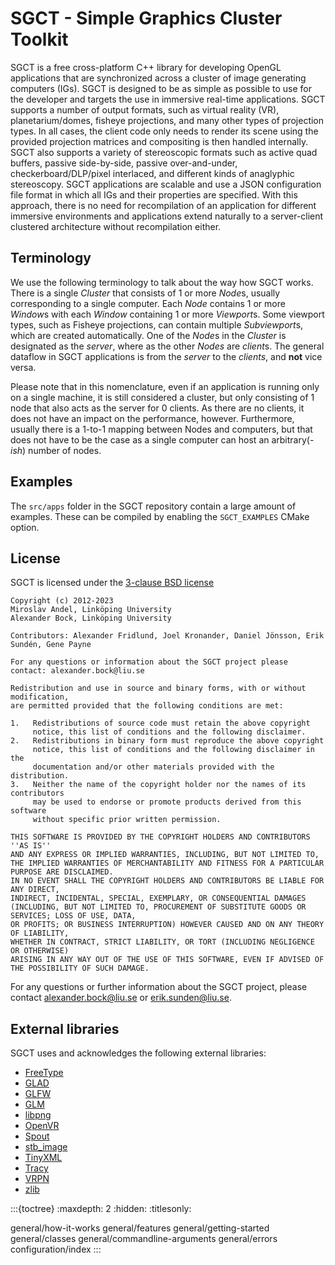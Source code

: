 # SGCT - Simple Graphics Cluster Toolkit
SGCT is a free cross-platform C++ library for developing OpenGL applications that are synchronized across a cluster of image generating computers (IGs).  SGCT is designed to be as simple as possible to use for the developer and targets the use in immersive real-time applications.  SGCT supports a number of output formats, such as virtual reality (VR), planetarium/domes, fisheye projections, and many other types of projection types.  In all cases, the client code only needs to render its scene using the provided projection matrices and compositing is then handled internally.  SGCT also supports a variety of stereoscopic formats such as active quad buffers, passive side-by-side, passive over-and-under, checkerboard/DLP/pixel interlaced, and different kinds of anaglyphic stereoscopy.  SGCT applications are scalable and use a JSON configuration file format in which all IGs and their properties are specified.  With this approach, there is no need for recompilation of an application for different immersive environments and applications extend naturally to a server-client clustered architecture without recompilation either.

## Terminology
We use the following terminology to talk about the way how SGCT works.  There is a single *Cluster* that consists of 1 or more *Node*s, usually corresponding to a single computer.  Each *Node* contains 1 or more *Window*s with each *Window* containing 1 or more *Viewport*s.  Some viewport types, such as Fisheye projections, can contain multiple *Subviewport*s, which are created automatically.  One of the *Node*s in the *Cluster* is designated as the *server*, where as the other *Nodes* are *client*s.  The general dataflow in SGCT applications is from the *server* to the *clients*, and **not** vice versa.

Please note that in this nomenclature, even if an application is running only on a single machine, it is still considered a cluster, but only consisting of 1 node that also acts as the server for 0 clients.  As there are no clients, it does not have an impact on the performance, however.  Furthermore, usually there is a 1-to-1 mapping between Nodes and computers, but that does not have to be the case as a single computer can host an arbitrary(*-ish*) number of nodes.

## Examples
The `src/apps` folder in the SGCT repository contain a large amount of examples.  These can be compiled by enabling the `SGCT_EXAMPLES` CMake option.

## License
SGCT is licensed under the [3-clause BSD license](https://choosealicense.com/licenses/bsd-3-clause/)

```
Copyright (c) 2012-2023
Miroslav Andel, Linköping University
Alexander Bock, Linköping University

Contributors: Alexander Fridlund, Joel Kronander, Daniel Jönsson, Erik Sundén, Gene Payne

For any questions or information about the SGCT project please contact: alexander.bock@liu.se

Redistribution and use in source and binary forms, with or without modification,
are permitted provided that the following conditions are met:

1.   Redistributions of source code must retain the above copyright
     notice, this list of conditions and the following disclaimer.
2.   Redistributions in binary form must reproduce the above copyright
     notice, this list of conditions and the following disclaimer in the
     documentation and/or other materials provided with the distribution.
3.   Neither the name of the copyright holder nor the names of its contributors
     may be used to endorse or promote products derived from this software
     without specific prior written permission.

THIS SOFTWARE IS PROVIDED BY THE COPYRIGHT HOLDERS AND CONTRIBUTORS ''AS IS''
AND ANY EXPRESS OR IMPLIED WARRANTIES, INCLUDING, BUT NOT LIMITED TO,
THE IMPLIED WARRANTIES OF MERCHANTABILITY AND FITNESS FOR A PARTICULAR PURPOSE ARE DISCLAIMED.
IN NO EVENT SHALL THE COPYRIGHT HOLDERS AND CONTRIBUTORS BE LIABLE FOR ANY DIRECT,
INDIRECT, INCIDENTAL, SPECIAL, EXEMPLARY, OR CONSEQUENTIAL DAMAGES
(INCLUDING, BUT NOT LIMITED TO, PROCUREMENT OF SUBSTITUTE GOODS OR SERVICES; LOSS OF USE, DATA,
OR PROFITS; OR BUSINESS INTERRUPTION) HOWEVER CAUSED AND ON ANY THEORY OF LIABILITY,
WHETHER IN CONTRACT, STRICT LIABILITY, OR TORT (INCLUDING NEGLIGENCE OR OTHERWISE)
ARISING IN ANY WAY OUT OF THE USE OF THIS SOFTWARE, EVEN IF ADVISED OF THE POSSIBILITY OF SUCH DAMAGE.
```

For any questions or further information about the SGCT project, please contact [alexander.bock@liu.se](mailto:alexander.bock@liu.se) or [erik.sunden@liu.se](mailto:erik.sunden@liu.se).

## External libraries
SGCT uses and acknowledges the following external libraries:
 - [FreeType](http://www.freetype.org)
 - [GLAD](https://github.com/Dav1dde/glad)
 - [GLFW](https://www.glfw.org)
 - [GLM](http://glm.g-truc.net)
 - [libpng](http://www.libpng.org)
 - [OpenVR](https://github.com/ValveSoftware/openvr)
 - [Spout](https://github.com/box/spout)
 - [stb_image](https://github.com/let-def/stb_image)
 - [TinyXML](https:/github.com/leethomason/tinyxml2)
 - [Tracy](https://github.com/nette/tracy)
 - [VRPN](https://github.com/vrpn/vrpn)
 - [zlib](https://www.zlib.net)

:::{toctree}
:maxdepth: 2
:hidden:
:titlesonly:

general/how-it-works
general/features
general/getting-started
general/classes
general/commandline-arguments
general/errors
configuration/index
:::
